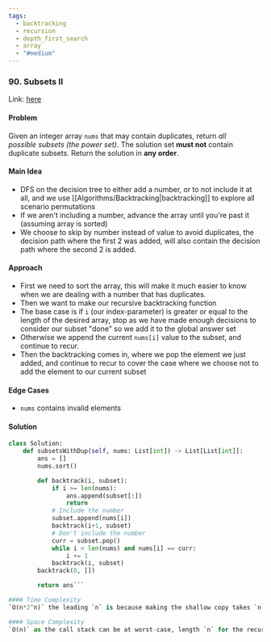 ```yaml
---
tags:
  - backtracking
  - recursion
  - depth_first_search
  - array
  - "#medium"
---
```

### 90. Subsets II

Link: [here]()

#### Problem
Given an integer array `nums` that may contain duplicates, return _all possible_ _subsets_ _(the power set)_.
The solution set **must not** contain duplicate subsets. Return the solution in **any order**.

#### Main Idea
- DFS on the decision tree to either add a number, or to not include it at all, and we use [[Algorithms/Backtracking|backtracking]] to explore all scenario permutations
- If we aren't including a number, advance the array until you're past it (assuming array is sorted)
- We choose to skip by number instead of value to avoid duplicates, the decision path where the first 2 was added, will also contain the decision path where the second 2 is added.

#### Approach
- First we need to sort the array, this will make it much easier to know when we are dealing with a number that has duplicates. 
- Then we want to make our recursive backtracking function
- The base case is if `i` (our index-parameter) is greater or equal to the length of the desired array, stop as we have made enough decisions to consider our subset "done" so we add it to the global answer set
- Otherwise we append the current `nums[i]` value to the subset, and continue to recur.
- Then the backtracking comes in, where we pop the element we just added, and continue to recur to cover the case where we choose not to add the element to our current subset
#### Edge Cases
- `nums` contains invalid elements
#### Solution
```python 
class Solution:
    def subsetsWithDup(self, nums: List[int]) -> List[List[int]]:
        ans = []
        nums.sort()

        def backtrack(i, subset):
            if i >= len(nums):
                ans.append(subset[:])
                return
            # Include the number
            subset.append(nums[i])
            backtrack(i+1, subset)
            # Don't include the number
            curr = subset.pop()
            while i < len(nums) and nums[i] == curr:
                i += 1
            backtrack(i, subset)
        backtrack(0, [])

        return ans```

#### Time Complexity
`O(n*2^n)` the leading `n` is because making the shallow copy takes `n` time and we do it for each subset. 

#### Space Complexity
`O(n)` as the call stack can be at worst-case, length `n` for the recursive calls

